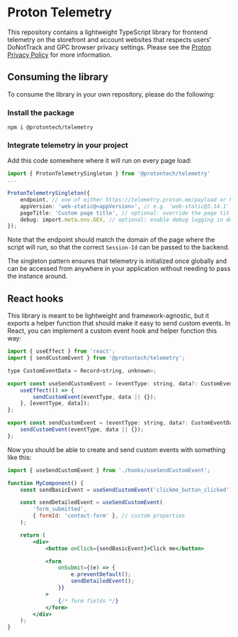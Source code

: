 # Proton Telemetry

This repository contains a lightweight TypeScript library for frontend telemetry on the storefront and account websites that respects users' DoNotTrack and GPC browser privacy settings. Please see the [Proton Privacy Policy](https://proton.me/legal/privacy) for more information.

## Consuming the library

To consume the library in your own repository, please do the following:

### Install the package

`npm i @protontech/telemetry`

### Integrate telemetry in your project

Add this code somewhere where it will run on every page load:

```ts
import { ProtonTelemetrySingleton } from '@protontech/telemetry'
...

ProtonTelemetrySingleton({
    endpoint, // one of either https://telemetry.proton.me/payload or https://telemetry.protonvpn.com/payload
    appVersion: 'web-static@<appVersion>', // e.g. 'web-static@3.14.1'
    pageTitle: 'Custom page title', // optional: override the page title with a custom one, useful for privacy-sensitive applications
    debug: import.meta.env.DEV, // optional: enable debug logging in development
});
```

Note that the endpoint should match the domain of the page where the script will run, so that the correct `Session-Id` can be passed to the backend.

The singleton pattern ensures that telemetry is initialized once globally and can be accessed from anywhere in your application without needing to pass the instance around.

## React hooks

This library is meant to be lightweight and framework-agnostic, but it exports a helper function that should make it easy to send custom events. In React, you can implement a custom event hook and helper function this way:

```jsx
import { useEffect } from 'react';
import { sendCustomEvent } from '@protontech/telemetry';

type CustomEventData = Record<string, unknown>;

export const useSendCustomEvent = (eventType: string, data?: CustomEventData) => {
    useEffect(() => {
        sendCustomEvent(eventType, data || {});
    }, [eventType, data]);
};

export const sendCustomEvent = (eventType: string, data?: CustomEventData) => {
    sendCustomEvent(eventType, data || {});
};
```

Now you should be able to create and send custom events with something like this:

```jsx
import { useSendCustomEvent } from './hooks/useSendCustomEvent';

function MyComponent() {
    const sendBasicEvent = useSendCustomEvent('clickme_button_clicked');

    const sendDetailedEvent = useSendCustomEvent(
        'form_submitted',
        { formId: 'contact-form' }, // custom properties
    );

    return (
        <div>
            <button onClick={sendBasicEvent}>Click me</button>

            <form
                onSubmit={(e) => {
                    e.preventDefault();
                    sendDetailedEvent();
                }}
            >
                {/* form fields */}
            </form>
        </div>
    );
}
```
